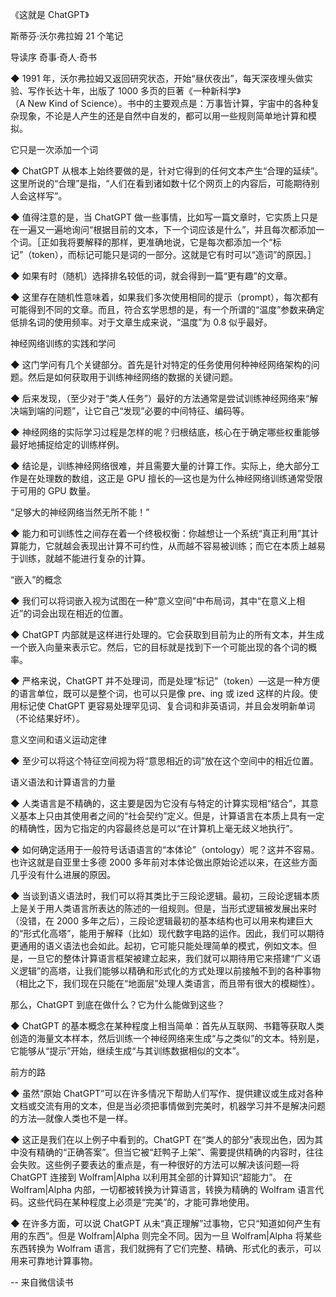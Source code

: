 《这就是 ChatGPT》

斯蒂芬·沃尔弗拉姆
21 个笔记

导读序 奇事·奇人·奇书

◆ 1991 年，沃尔弗拉姆又返回研究状态，开始“昼伏夜出”，每天深夜埋头做实验、写作长达十年，出版了 1000 多页的巨著《一种新科学》（A New Kind of Science）。书中的主要观点是：万事皆计算，宇宙中的各种复杂现象，不论是人产生的还是自然中自发的，都可以用一些规则简单地计算和模拟。

它只是一次添加一个词

◆ ChatGPT 从根本上始终要做的是，针对它得到的任何文本产生“合理的延续”。这里所说的“合理”是指，“人们在看到诸如数十亿个网页上的内容后，可能期待别人会这样写”。

◆ 值得注意的是，当 ChatGPT 做一些事情，比如写一篇文章时，它实质上只是在一遍又一遍地询问“根据目前的文本，下一个词应该是什么”，并且每次都添加一个词。［正如我将要解释的那样，更准确地说，它是每次都添加一个“标记”（token），而标记可能只是词的一部分。这就是它有时可以“造词”的原因。］

◆ 如果有时（随机）选择排名较低的词，就会得到一篇“更有趣”的文章。

◆ 这里存在随机性意味着，如果我们多次使用相同的提示（prompt），每次都有可能得到不同的文章。而且，符合玄学思想的是，有一个所谓的“温度”参数来确定低排名词的使用频率。对于文章生成来说，“温度”为 0.8 似乎最好。

神经网络训练的实践和学问

◆ 这门学问有几个关键部分。首先是针对特定的任务使用何种神经网络架构的问题。然后是如何获取用于训练神经网络的数据的关键问题。

◆ 后来发现，（至少对于“类人任务”）最好的方法通常是尝试训练神经网络来“解决端到端的问题”，让它自己“发现”必要的中间特征、编码等。

◆ 神经网络的实际学习过程是怎样的呢？归根结底，核心在于确定哪些权重能够最好地捕捉给定的训练样例。

◆ 结论是，训练神经网络很难，并且需要大量的计算工作。实际上，绝大部分工作是在处理数的数组，这正是 GPU 擅长的—这也是为什么神经网络训练通常受限于可用的 GPU 数量。

“足够大的神经网络当然无所不能！”

◆ 能力和可训练性之间存在着一个终极权衡：你越想让一个系统“真正利用”其计算能力，它就越会表现出计算不可约性，从而越不容易被训练；而它在本质上越易于训练，就越不能进行复杂的计算。

“嵌入”的概念

◆ 我们可以将词嵌入视为试图在一种“意义空间”中布局词，其中“在意义上相近”的词会出现在相近的位置。

◆ ChatGPT 内部就是这样进行处理的。它会获取到目前为止的所有文本，并生成一个嵌入向量来表示它。然后，它的目标就是找到下一个可能出现的各个词的概率。

◆ 严格来说，ChatGPT 并不处理词，而是处理“标记”（token）—这是一种方便的语言单位，既可以是整个词，也可以只是像 pre、ing 或 ized 这样的片段。使用标记使 ChatGPT 更容易处理罕见词、复合词和非英语词，并且会发明新单词（不论结果好坏）。

意义空间和语义运动定律

◆ 至少可以将这个特征空间视为将“意思相近的词”放在这个空间中的相近位置。

语义语法和计算语言的力量

◆ 人类语言是不精确的，这主要是因为它没有与特定的计算实现相“结合”，其意义基本上只由其使用者之间的“社会契约”定义。但是，计算语言在本质上具有一定的精确性，因为它指定的内容最终总是可以“在计算机上毫无歧义地执行”。

◆ 如何确定适用于一般符号话语语言的“本体论”（ontology）呢？这并不容易。也许这就是自亚里士多德 2000 多年前对本体论做出原始论述以来，在这些方面几乎没有什么进展的原因。

◆ 当谈到语义语法时，我们可以将其类比于三段论逻辑。最初，三段论逻辑本质上是关于用人类语言所表达的陈述的一组规则。但是，当形式逻辑被发展出来时（没错，在 2000 多年之后），三段论逻辑最初的基本结构也可以用来构建巨大的“形式化高塔”，能用于解释（比如）现代数字电路的运作。因此，我们可以期待更通用的语义语法也会如此。起初，它可能只能处理简单的模式，例如文本。但是，一旦它的整体计算语言框架被建立起来，我们就可以期待用它来搭建“广义语义逻辑”的高塔，让我们能够以精确和形式化的方式处理以前接触不到的各种事物（相比之下，我们现在只能在“地面层”处理人类语言，而且带有很大的模糊性）。

那么，ChatGPT 到底在做什么？它为什么能做到这些？

◆ ChatGPT 的基本概念在某种程度上相当简单：首先从互联网、书籍等获取人类创造的海量文本样本，然后训练一个神经网络来生成“与之类似”的文本。特别是，它能够从“提示”开始，继续生成“与其训练数据相似的文本”。

前方的路

◆ 虽然“原始 ChatGPT”可以在许多情况下帮助人们写作、提供建议或生成对各种文档或交流有用的文本，但是当必须把事情做到完美时，机器学习并不是解决问题的方法—就像人类也不是一样。

◆ 这正是我们在以上例子中看到的。ChatGPT 在“类人的部分”表现出色，因为其中没有精确的“正确答案”。但当它被“赶鸭子上架”、需要提供精确的内容时，往往会失败。这些例子要表达的重点是，有一种很好的方法可以解决该问题—将 ChatGPT 连接到 Wolfram|Alpha 以利用其全部的计算知识“超能力”。 在 Wolfram|Alpha 内部，一切都被转换为计算语言，转换为精确的 Wolfram 语言代码。这些代码在某种程度上必须是“完美”的，才能可靠地使用。

◆ 在许多方面，可以说 ChatGPT 从未“真正理解”过事物，它只“知道如何产生有用的东西”。但是 Wolfram|Alpha 则完全不同。因为一旦 Wolfram|Alpha 将某些东西转换为 Wolfram 语言，我们就拥有了它们完整、精确、形式化的表示，可以用来可靠地计算事物。

-- 来自微信读书
